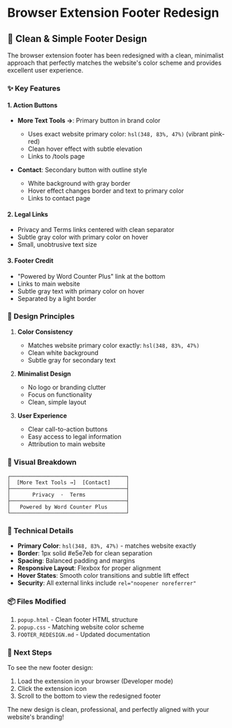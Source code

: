 # Browser Extension Footer Redesign

## 🎨 Clean & Simple Footer Design

The browser extension footer has been redesigned with a clean, minimalist approach that perfectly matches the website's color scheme and provides excellent user experience.

### ✨ Key Features

#### 1. **Action Buttons**
- **More Text Tools →**: Primary button in brand color
  - Uses exact website primary color: `hsl(348, 83%, 47%)` (vibrant pink-red)
  - Clean hover effect with subtle elevation
  - Links to /tools page
  
- **Contact**: Secondary button with outline style
  - White background with gray border
  - Hover effect changes border and text to primary color
  - Links to contact page

#### 2. **Legal Links**
- Privacy and Terms links centered with clean separator
- Subtle gray color with primary color on hover
- Small, unobtrusive text size

#### 3. **Footer Credit**
- "Powered by Word Counter Plus" link at the bottom
- Links to main website
- Subtle gray text with primary color on hover
- Separated by a light border

### 🎯 Design Principles

1. **Color Consistency**
   - Matches website primary color exactly: `hsl(348, 83%, 47%)`
   - Clean white background
   - Subtle gray for secondary text

2. **Minimalist Design**
   - No logo or branding clutter
   - Focus on functionality
   - Clean, simple layout

3. **User Experience**
   - Clear call-to-action buttons
   - Easy access to legal information
   - Attribution to main website

### 📱 Visual Breakdown

```
┌─────────────────────────────────────┐
│  [More Text Tools →]  [Contact]     │
├─────────────────────────────────────┤
│       Privacy  ·  Terms             │
├─────────────────────────────────────┤
│   Powered by Word Counter Plus      │
└─────────────────────────────────────┘
```

### 🔧 Technical Details

- **Primary Color**: `hsl(348, 83%, 47%)` - matches website exactly
- **Border**: 1px solid #e5e7eb for clean separation
- **Spacing**: Balanced padding and margins
- **Responsive Layout**: Flexbox for proper alignment
- **Hover States**: Smooth color transitions and subtle lift effect
- **Security**: All external links include `rel="noopener noreferrer"`

### 📦 Files Modified

1. `popup.html` - Clean footer HTML structure
2. `popup.css` - Matching website color scheme
3. `FOOTER_REDESIGN.md` - Updated documentation

### 🚀 Next Steps

To see the new footer design:
1. Load the extension in your browser (Developer mode)
2. Click the extension icon
3. Scroll to the bottom to view the redesigned footer

The new design is clean, professional, and perfectly aligned with your website's branding!
